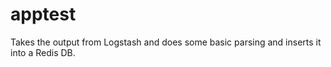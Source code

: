 apptest
=======

Takes the output from Logstash and does some basic parsing and inserts it into a Redis DB.
